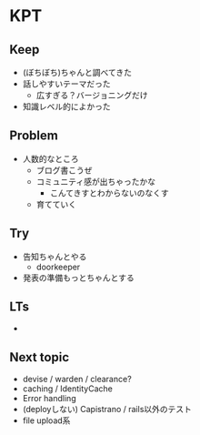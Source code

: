 # KPT

## Keep

- (ぼちぼち)ちゃんと調べてきた
- 話しやすいテーマだった
  - 広すぎる？バージョニングだけ
- 知識レベル的によかった

## Problem

- 人数的なところ
  - ブログ書こうぜ
  - コミュニティ感が出ちゃったかな
    - こんてきすとわからないのなくす
  - 育てていく

## Try

- 告知ちゃんとやる
  - doorkeeper
- 発表の準備もっとちゃんとする

## LTs

- 

## Next topic

- devise / warden / clearance?
- caching / IdentityCache
- Error handling
- (deployしない) Capistrano / rails以外のテスト
- file upload系
